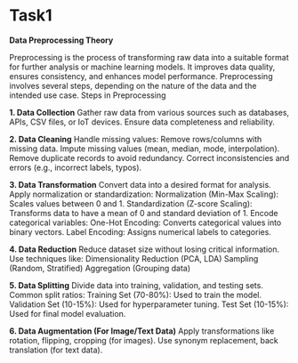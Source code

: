 # Task1
**Data Preprocessing Theory**

Preprocessing is the process of transforming raw data into a suitable format for further analysis or machine learning models. It improves data quality, ensures consistency, and enhances model performance. Preprocessing involves several steps, depending on the nature of the data and the intended use case.
Steps in Preprocessing

**1. Data Collection**
Gather raw data from various sources such as databases, APIs, CSV files, or IoT devices.
Ensure data completeness and reliability.

**2. Data Cleaning**
Handle missing values:
Remove rows/columns with missing data.
Impute missing values (mean, median, mode, interpolation).
Remove duplicate records to avoid redundancy.
Correct inconsistencies and errors (e.g., incorrect labels, typos).

**3. Data Transformation**
Convert data into a desired format for analysis.
Apply normalization or standardization:
Normalization (Min-Max Scaling): Scales values between 0 and 1.
Standardization (Z-score Scaling): Transforms data to have a mean of 0 and standard deviation of 1.
Encode categorical variables:
One-Hot Encoding: Converts categorical values into binary vectors.
Label Encoding: Assigns numerical labels to categories.

**4. Data Reduction**
Reduce dataset size without losing critical information.
Use techniques like:
Dimensionality Reduction (PCA, LDA)
Sampling (Random, Stratified)
Aggregation (Grouping data)

**5. Data Splitting**
Divide data into training, validation, and testing sets.
Common split ratios:
Training Set (70-80%): Used to train the model.
Validation Set (10-15%): Used for hyperparameter tuning.
Test Set (10-15%): Used for final model evaluation.

**6. Data Augmentation (For Image/Text Data)**
Apply transformations like rotation, flipping, cropping (for images).
Use synonym replacement, back translation (for text data).

